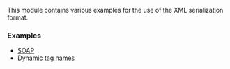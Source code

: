 This module contains various examples for the use of the XML
serialization format.

### Examples
- [SOAP](SOAP.md)
- [Dynamic tag names](DYNAMIC_TAG_NAMES.md)
